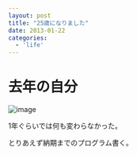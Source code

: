 ```yaml
---
layout: post
title: "25歳になりました"
date: 2013-01-22
categories:
  - 'life'
---
```

# 去年の自分

![image](https://lh6.googleusercontent.com/-WIyjTfgk1Uc/UWlAsazqCFI/AAAAAAAAEE8/DaWEW_h96zc/s719/IMG_0129.JPG)

1年ぐらいでは何も変わらなかった。

とりあえず納期までのプログラム書く。
